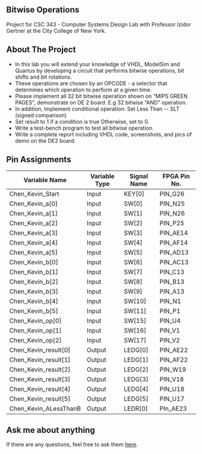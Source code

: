 ## Bitwise Operations
Project for CSC 343 - Computer Systems Design Lab with Professor Izidor Gertner at the City College of New York.
## About The Project
- In this lab you will extend your knowledge of VHDL, ModelSim and Quartus by developing a circuit that performs bitwise operations, bit shifts and bit rotations.
- These operations are chosen by an OPCODE - a selector that determines which operation to perform at a given time.
- Please implement all 32 bit bitwise operation shown on “MIPS GREEN PAGES”, demonstrate on DE 2 board. E.g 32 bitwise “AND” operation.
- In addition, Implement conditional operation: Set Less Than -- SLT (signed comparison)
- Set result to 1 if a condition is true Otherwise, set to 0.
- Write a test-bench program to test all bitwise operation.
- Write a complete report including VHDL code, screenshots, and pics of demo on the DE2 board.
## Pin Assignments
| Variable Name	| Variable Type	| Signal Name	| FPGA Pin No. |
|  ------------ | ------------- | ----------- | ------------ |
| Chen_Kevin_Start | Input		  | KEY[0]		  | PIN_G26      |
| Chen_Kevin_a[0]	 | Input		  | SW[0]		    | PIN_N25      |
| Chen_Kevin_a[1]	 | Input		  | SW[1]		    | PIN_N26      |
| Chen_Kevin_a[2]	 | Input		  | SW[2]		    | PIN_P25      |
| Chen_Kevin_a[3]	 | Input		  | SW[3]		    | PIN_AE14     |
| Chen_Kevin_a[4]	 | Input		  | SW[4]		    | PIN_AF14     |
| Chen_Kevin_a[5]	 | Input		  | SW[5]		    | PIN_AD13     |
| Chen_Kevin_b[0]	 | Input		  | SW[6]		    | PIN_AC13     |
| Chen_Kevin_b[1]	 | Input		  | SW[7]		    | PIN_C13      |
| Chen_Kevin_b[2]	 | Input		  | SW[8]		    | PIN_B13      |
| Chen_Kevin_b[3]	 | Input		  | SW[9]		    | PIN_A13      |
| Chen_Kevin_b[4]	 | Input		  | SW[10]		  | PIN_N1       |
| Chen_Kevin_b[5]	 | Input		  | SW[11]		  | PIN_P1       |
| Chen_Kevin_op[0] | Input		  | SW[15]		  | PIN_U4       |
| Chen_Kevin_op[1] | Input		  | SW[16]		  | PIN_V1       |
| Chen_Kevin_op[2] | Input		  | SW[17]		  | PIN_V2       |
| Chen_Kevin_result[0]	| Output| LEDG[0]		  | PIN_AE22     |
| Chen_Kevin_result[1]	| Output| LEDG[1]		  | PIN_AF22     |
| Chen_Kevin_result[2]	| Output| LEDG[2]		  | PIN_W19      |
| Chen_Kevin_result[3]	| Output| LEDG[3]		  | PIN_V18      |
| Chen_Kevin_result[4]	| Output| LEDG[4]		  | PIN_U18      |
| Chen_Kevin_result[5]	| Output| LEDG[5]		  | PIN_U17      |
| Chen_Kevin_ALessThanB	| Output| LEDR[0]		  | PIn_AE23     |
## Ask me about anything
If there are any questions, feel free to ask them [here](https://github.com/ChibiKev/Bitwise-Operations/issues).